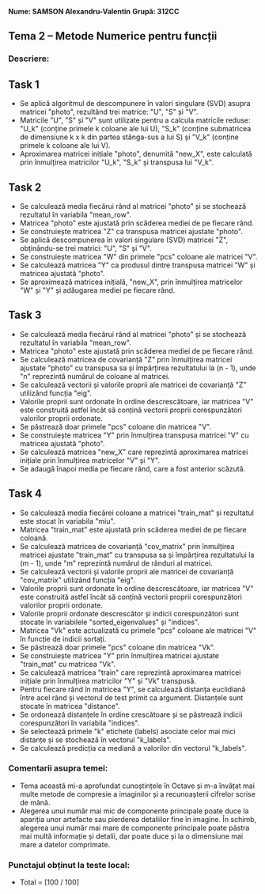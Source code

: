 **Nume: SAMSON Alexandru-Valentin**
**Grupă: 312CC**
## Tema 2 – Metode Numerice pentru funcții
### Descriere:
## Task 1
* Se aplică algoritmul de descompunere în valori singulare (SVD) asupra matricei
"photo", rezultând trei matrice: "U", "S" și "V".
* Matricile "U", "S" și "V" sunt utilizate pentru a calcula matricile reduse:
"U_k" (conține primele k coloane ale lui U), "S_k" (conține submatricea de
dimensiune k x k din partea stânga-sus a lui S) și "V_k" (conține primele k
coloane ale lui V).
* Aproximarea matricei inițiale "photo", denumită "new_X", este calculată prin
înmulțirea matricilor "U_k", "S_k" și transpusa lui "V_k".
## Task 2
* Se calculează media fiecărui rând al matricei "photo" și se stochează
rezultatul în variabila "mean_row".
* Matricea "photo" este ajustată prin scăderea mediei de pe fiecare rând.
* Se construiește matricea "Z" ca transpusa matricei ajustate "photo".
* Se aplică descompunerea în valori singulare (SVD) matricei "Z", obținându-se
trei matrici: "U", "S" și "V".
* Se construiește matricea "W" din primele "pcs" coloane ale matricei "V".
* Se calculează matricea "Y" ca produsul dintre transpusa matricei "W" și
matricea ajustată "photo".
* Se aproximează matricea inițială, "new_X", prin înmulțirea matricelor "W" și
"Y" și adăugarea mediei pe fiecare rând.
## Task 3
* Se calculează media fiecărui rând al matricei "photo" și se stochează
rezultatul în variabila "mean_row".
* Matricea "photo" este ajustată prin scăderea mediei de pe fiecare rând.
* Se calculează matricea de covarianță "Z" prin înmulțirea matricei ajustate
"photo" cu transpusa sa și împărțirea rezultatului la (n - 1), unde "n"
reprezintă numărul de coloane al matricei.
* Se calculează vectorii și valorile proprii ale matricei de covarianță "Z"
utilizând funcția "eig".
* Valorile proprii sunt ordonate în ordine descrescătoare, iar matricea "V"
este construită astfel încât să conțină vectorii proprii corespunzători
valorilor proprii ordonate.
* Se păstrează doar primele "pcs" coloane din matricea "V".
* Se construiește matricea "Y" prin înmulțirea transpusa matricei "V" cu
matricea ajustată "photo".
* Se calculează matricea "new_X" care reprezintă aproximarea matricei inițiale
prin înmulțirea matricelor "V" și "Y".
* Se adaugă înapoi media pe fiecare rând, care a fost anterior scăzută.
## Task 4
* Se calculează media fiecărei coloane a matricei "train_mat" și rezultatul este
stocat în variabila "miu".
* Matricea "train_mat" este ajustată prin scăderea mediei de pe fiecare coloană.
* Se calculează matricea de covarianță "cov_matrix" prin înmulțirea matricei
ajustate "train_mat" cu transpusa sa și împărțirea rezultatului la (m - 1), unde
"m" reprezintă numărul de rânduri al matricei.
* Se calculează vectorii și valorile proprii ale matricei de covarianță
"cov_matrix" utilizând funcția "eig".
* Valorile proprii sunt ordonate în ordine descrescătoare, iar matricea "V" este
construită astfel încât să conțină vectorii proprii corespunzători valorilor
proprii ordonate.
* Valorile proprii ordonate descrescător și indicii corespunzători sunt stocate
în variabilele "sorted_eigenvalues" și "indices".
* Matricea "Vk" este actualizată cu primele "pcs" coloane ale matricei "V" în
funcție de indicii sortați.
* Se păstrează doar primele "pcs" coloane din matricea "Vk".
* Se construiește matricea "Y" prin înmulțirea matricei ajustate "train_mat"
cu matricea "Vk".
* Se calculează matricea "train" care reprezintă aproximarea matricei inițiale
prin înmulțirea matricilor "Y" și "Vk" transpusă.
* Pentru fiecare rând în matricea "Y", se calculează distanța euclidiană între
acel rând și vectorul de test primit ca argument. Distanțele sunt stocate în
matricea "distance".
* Se ordonează distanțele în ordine crescătoare și se păstrează indicii
corespunzători în variabila "indices".
* Se selectează primele "k" etichete (labels) asociate celor mai mici distanțe
și se stochează în vectorul "k_labels".
* Se calculează predicția ca mediană a valorilor din vectorul "k_labels".
### Comentarii asupra temei:
* Tema această mi-a aprofundat cunoștințele în Octave și m-a învățat mai multe
metode de compresie a imaginilor și a recunoașterii cifrelor scrise de mână.
* Alegerea unui număr mai mic de componente principale poate duce la apariția
unor artefacte sau pierderea detaliilor fine în imagine. În schimb, alegerea
unui număr mai mare de componente principale poate păstra mai multă informație
și detalii, dar poate duce și la o dimensiune mai mare a datelor comprimate.
### Punctajul obținut la teste local:
* Total = [100 / 100]